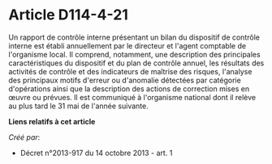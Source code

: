 # Article D114-4-21

Un rapport de contrôle interne présentant un bilan du dispositif de contrôle interne est établi annuellement par le directeur
et l'agent comptable de l'organisme local. Il comprend, notamment, une description des principales caractéristiques du
dispositif et du plan de contrôle annuel, les résultats des activités de contrôle et des indicateurs de maîtrise des risques,
l'analyse des principaux motifs d'erreur ou d'anomalie détectées par catégorie d'opérations ainsi que la description des
actions de correction mises en œuvre ou prévues. Il est communiqué à l'organisme national dont il relève au plus tard le 31
mai de l'année suivante.

**Liens relatifs à cet article**

_Créé par_:

  - Décret n°2013-917 du 14 octobre 2013 - art. 1
